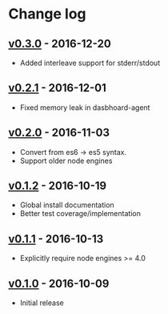 # Change log

## [v0.3.0] - 2016-12-20
- Added interleave support for stderr/stdout

## [v0.2.1] - 2016-12-01
- Fixed memory leak in dasbhoard-agent

## [v0.2.0] - 2016-11-03
- Convert from es6 -> es5 syntax.
- Support older node engines

## [v0.1.2] - 2016-10-19
- Global install documentation
- Better test coverage/implementation

## [v0.1.1] - 2016-10-13
- Explicitly require node engines >= 4.0

## [v0.1.0] - 2016-10-09
- Initial release

[v0.3.0]: https://github.com/FormidableLabs/nodejs-dashboard/compare/v0.3.0...v0.2.1
[v0.2.1]: https://github.com/FormidableLabs/nodejs-dashboard/compare/v0.2.1...v0.2.0
[v0.2.0]: https://github.com/FormidableLabs/nodejs-dashboard/compare/v0.2.0...v0.1.2
[v0.1.2]: https://github.com/FormidableLabs/nodejs-dashboard/compare/v0.1.2...v0.1.1
[v0.1.1]: https://github.com/FormidableLabs/nodejs-dashboard/compare/v0.1.1...v0.1.0
[v0.1.0]: https://github.com/FormidableLabs/nodejs-dashboard//commits/v0.1.0
